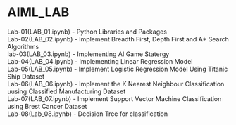 # AIML_LAB
Lab-01(LAB_01.ipynb) -  Python Libraries and Packages<br>
Lab-02(LAB_02.ipynb) - Implement Breadth First, Depth First and A* Search Algorithms<br>
lab-03(LAB_03.ipynb) - Implementing AI Game Statergy<br>
Lab-04(LAB_04.ipynb) - Implementing Linear Regression Model<br>
Lab-05(LAB_05.ipynb) - Implement Logistic Regression Model Using Titanic Ship Dataset<br>
Lab-06(LAB_06.ipynb) - Implement the K Nearest Neighbour Classification uusing Classified Manufacturing Dataset<br>
Lab-07(LAB_07.ipynb) - Implement Support Vector Machine Classification using Brest Cancer Dataset<br>
Lab-08(Lab_08.ipynb) - Decision Tree for classification<br>
